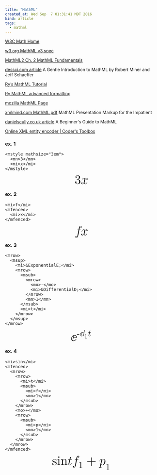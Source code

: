 ```yaml
---
title: "MathML"
created_at: Wed Sep  7 01:31:41 MDT 2016
kind: article
tags:
  - mathml
---
```



<a href="https://www.w3.org/Math/" target="_blank">W3C Math Home</a>

<a href="https://www.w3.org/TR/2014/REC-MathML3-20140410/" target="_blank">w3.org MathML v3 spec</a>

<a href="https://www.w3.org/TR/MathML2/chapter2.html" target="_blank">MathML2 Ch. 2 MathML Fundamentals</a>

<a href="http://www.dessci.com/en/reference/mathml/default.htm" target="_blank">dessci.com article</a>
A Gentle Introduction to MathML by Robert Miner and Jeff Schaeffer

<a href="http://rypress.com/tutorials/mathml/index" target="_blank">Ry’s MathML Tutorial</a>

<a href="http://rypress.com/tutorials/mathml/advanced-formatting" target="_blank">Ry MathML advanced formatting</a>

<a href="https://developer.mozilla.org/en-US/docs/Web/MathML" target="_blank">mozilla MathML Page</a>

<a href="http://www.xmlmind.com/tutorials/MathML/MathML.pdf" target="_blank">xmlmind.com MathML.pdf</a>
MathML Presentation Markup for the Impatient

<a href="http://danielscully.co.uk/projects/mathml-guide/index.php" target="_blank">danielscully.co.uk article</a>
A Beginner's Guide to MathML

<a href="http://coderstoolbox.net/string/#!encoding=xml&action=encode&charset=us_ascii" target="_blank">Online XML entity encoder | Coder's Toolbox</a>

### ex. 1

<pre>
&lt;mstyle mathsize=&quot;3em&quot;&gt;
  &lt;mn&gt;3&lt;/mn&gt;
  &lt;mi&gt;x&lt;/mi&gt;
&lt;/mstyle&gt;
</pre>

<math xmlns='http://www.w3.org/1998/Math/MathML' display='block'>
  <mstyle mathsize="3em">
    <mn>3</mn>
    <mi>x</mi>
  </mstyle>
</math>

### ex. 2

<pre>
&lt;mi&gt;f&lt;/mi&gt;
&lt;mfenced&gt;
  &lt;mi&gt;x&lt;/mi&gt;
&lt;/mfenced&gt;
</pre>

<math xmlns='http://www.w3.org/1998/Math/MathML' display='block'>
  <mstyle mathsize="3em">
    <mi>f</mi>
    <mfenced>
      <mi>x</mi>
    </mfenced>
  </mstyle>
</math>

### ex. 3

<pre>
&lt;mrow&gt;
  &lt;msup&gt;
    &lt;mi&gt;&amp;ExponentialE;&lt;/mi&gt;
    &lt;mrow&gt;
      &lt;msub&gt;
        &lt;mrow&gt;
          &lt;mo&gt;-&lt;/mo&gt;
          &lt;mi&gt;&amp;DifferentialD;&lt;/mi&gt;
        &lt;/mrow&gt;
        &lt;mn&gt;1&lt;/mn&gt;
      &lt;/msub&gt;
      &lt;mi&gt;t&lt;/mi&gt;
    &lt;/mrow&gt;
  &lt;/msup&gt;
&lt;/mrow&gt;
</pre>

<math xmlns='http://www.w3.org/1998/Math/MathML' display='block'>
  <mstyle mathsize="3em">
    <mrow>
      <msup>
        <mi>&ExponentialE;</mi>
        <mrow>
          <msub>
            <mrow>
              <mo>-</mo>
              <mi>&DifferentialD;</mi>
            </mrow>
            <mn>1</mn>
          </msub>
          <mi>t</mi>
        </mrow>
      </msup>
    </mrow>
  </mstyle>
</math>

### ex. 4

<pre>
&lt;mi&gt;sin&lt;/mi&gt;
&lt;mfenced&gt;
  &lt;mrow&gt;
    &lt;mrow&gt;
      &lt;mi&gt;t&lt;/mi&gt;
      &lt;msub&gt;
        &lt;mi&gt;f&lt;/mi&gt;
        &lt;mn&gt;1&lt;/mn&gt;
      &lt;/msub&gt;
    &lt;/mrow&gt;
    &lt;mo&gt;+&lt;/mo&gt;
    &lt;mrow&gt;
      &lt;msub&gt;
        &lt;mi&gt;p&lt;/mi&gt;
        &lt;mn&gt;1&lt;/mn&gt;
      &lt;/msub&gt;
    &lt;/mrow&gt;
  &lt;/mrow&gt;
&lt;/mfenced&gt;
</pre>

<math xmlns='http://www.w3.org/1998/Math/MathML' display='block'>
  <mstyle mathsize="3em">
    <mi>sin</mi>
    <mfenced>
      <mrow>
        <mrow>
          <mi>t</mi>
          <msub>
            <mi>f</mi>
            <mn>1</mn>
          </msub>
        </mrow>
        <mo>+</mo>
        <mrow>
          <msub>
            <mi>p</mi>
            <mn>1</mn>
          </msub>
        </mrow>
      </mrow>
    </mfenced>
  </mstyle>
</math>

<!--
html boilerplate
<a href="" target="_blank"></a>
<a name=""></a>
<img src="" width="400px">
<ul>
  <li></li>
</ul>
<pre>
</pre>
<pre><code>
</code></pre>
<math xmlns='http://www.w3.org/1998/Math/MathML' display='block'>
</math>
-->
